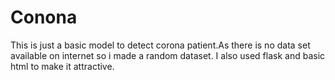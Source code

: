# Conona
This is just a basic model to detect corona patient.As there is no data set available on internet so i made a random dataset.
I also used flask and basic html to make it attractive.
